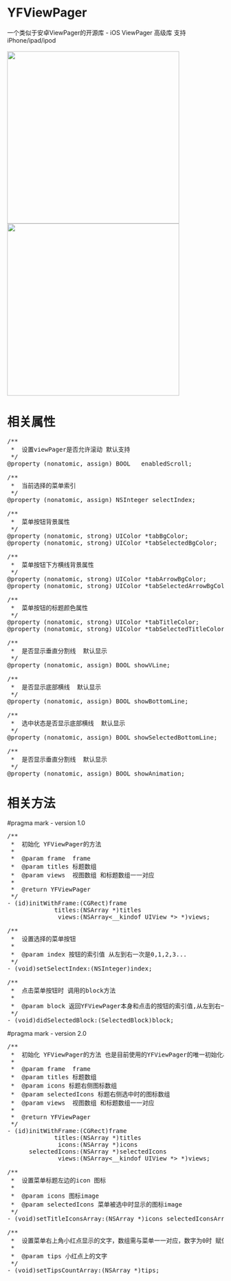# YFViewPager
一个类似于安卓ViewPager的开源库 - iOS ViewPager 高级库  支持 iPhone/ipad/ipod
<br><br>
<img src="https://github.com/saxueyang/YFViewPager/blob/master/Screen%20Shot.png?raw=true" width="400">
<img src="https://github.com/saxueyang/YFViewPager/blob/master/YFViewPager/yfviewpager.gif?raw=true" width="400">
# 相关属性
<pre>
/**
 *  设置viewPager是否允许滚动 默认支持
 */
@property (nonatomic, assign) BOOL   enabledScroll;

/**
 *  当前选择的菜单索引
 */
@property (nonatomic, assign) NSInteger selectIndex;

/**
 *  菜单按钮背景属性
 */
@property (nonatomic, strong) UIColor *tabBgColor;
@property (nonatomic, strong) UIColor *tabSelectedBgColor;

/**
 *  菜单按钮下方横线背景属性
 */
@property (nonatomic, strong) UIColor *tabArrowBgColor;
@property (nonatomic, strong) UIColor *tabSelectedArrowBgColor;

/**
 *  菜单按钮的标题颜色属性
 */
@property (nonatomic, strong) UIColor *tabTitleColor;
@property (nonatomic, strong) UIColor *tabSelectedTitleColor;

/**
 *  是否显示垂直分割线  默认显示
 */
@property (nonatomic, assign) BOOL showVLine;

/**
 *  是否显示底部横线  默认显示
 */
@property (nonatomic, assign) BOOL showBottomLine;

/**
 *  选中状态是否显示底部横线  默认显示
 */
@property (nonatomic, assign) BOOL showSelectedBottomLine;

/**
 *  是否显示垂直分割线  默认显示
 */
@property (nonatomic, assign) BOOL showAnimation;
</pre>
# 相关方法
#pragma mark - version 1.0
<pre>
/**
 *  初始化 YFViewPager的方法
 *
 *  @param frame  frame
 *  @param titles 标题数组
 *  @param views  视图数组 和标题数组一一对应
 *
 *  @return YFViewPager
 */
- (id)initWithFrame:(CGRect)frame
             titles:(NSArray<NSString *> *)titles
              views:(NSArray<__kindof UIView *> *)views;

/**
 *  设置选择的菜单按钮
 *
 *  @param index 按钮的索引值 从左到右一次是0,1,2,3...
 */
- (void)setSelectIndex:(NSInteger)index;

/**
 *  点击菜单按钮时 调用的block方法
 *
 *  @param block 返回YFViewPager本身和点击的按钮的索引值,从左到右一次是0,1,2,3...
 */
- (void)didSelectedBlock:(SelectedBlock)block;
</pre>

#pragma mark - version 2.0
<pre>
/**
 *  初始化 YFViewPager的方法 也是目前使用的YFViewPager的唯一初始化api
 *
 *  @param frame  frame
 *  @param titles 标题数组
 *  @param icons 标题右侧图标数组
 *  @param selectedIcons 标题右侧选中时的图标数组
 *  @param views  视图数组 和标题数组一一对应
 *
 *  @return YFViewPager
 */
- (id)initWithFrame:(CGRect)frame
             titles:(NSArray<NSString *> *)titles
              icons:(NSArray<UIImage *> *)icons
      selectedIcons:(NSArray<UIImage *> *)selectedIcons
              views:(NSArray<__kindof UIView *> *)views;

/**
 *  设置菜单标题左边的icon 图标
 *
 *  @param icons 图标image
 *  @param selectedIcons 菜单被选中时显示的图标image
 */
- (void)setTitleIconsArray:(NSArray<UIImage *> *)icons selectedIconsArray:(NSArray<UIImage *> *)selectedIcons;

/**
 *  设置菜单右上角小红点显示的文字，数组需与菜单一一对应，数字为0时 赋值 @0或@""
 *
 *  @param tips 小红点上的文字
 */
- (void)setTipsCountArray:(NSArray *)tips;
</pre>
